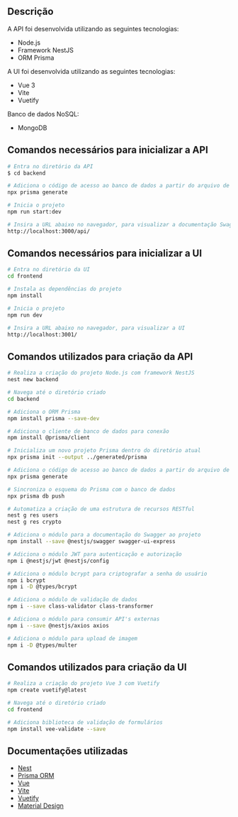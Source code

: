## Descrição

A API foi desenvolvida utilizando as seguintes tecnologias:

- Node.js
- Framework NestJS
- ORM Prisma

A UI foi desenvolvida utilizando as seguintes tecnologias:

- Vue 3
- Vite
- Vuetify

Banco de dados NoSQL:

- MongoDB

## Comandos necessários para inicializar a API

```bash
# Entra no diretório da API
$ cd backend

# Adiciona o código de acesso ao banco de dados a partir do arquivo de modelo do Prisma
npx prisma generate

# Inicia o projeto
npm run start:dev

# Insira a URL abaixo no navegador, para visualizar a documentação Swagger
http://localhost:3000/api/
```

## Comandos necessários para inicializar a UI
```bash
# Entra no diretório da UI
cd frontend

# Instala as dependências do projeto
npm install

# Inicia o projeto
npm run dev

# Insira a URL abaixo no navegador, para visualizar a UI
http://localhost:3001/
```

## Comandos utilizados para criação da API
```bash
# Realiza a criação do projeto Node.js com framework NestJS
nest new backend

# Navega até o diretório criado
cd backend

# Adiciona o ORM Prisma
npm install prisma --save-dev

# Adiciona o cliente de banco de dados para conexão
npm install @prisma/client

# Inicializa um novo projeto Prisma dentro do diretório atual
npx prisma init --output ../generated/prisma

# Adiciona o código de acesso ao banco de dados a partir do arquivo de modelo do Prisma
npx prisma generate

# Sincroniza o esquema do Prisma com o banco de dados
npx prisma db push

# Automatiza a criação de uma estrutura de recursos RESTful
nest g res users
nest g res crypto

# Adiciona o módulo para a documentação do Swagger ao projeto
npm install --save @nestjs/swagger swagger-ui-express

# Adiciona o módulo JWT para autenticação e autorização
npm i @nestjs/jwt @nestjs/config

# Adiciona o módulo bcrypt para criptografar a senha do usuário
npm i bcrypt
npm i -D @types/bcrypt

# Adiciona o módulo de validação de dados
npm i --save class-validator class-transformer

# Adiciona o módulo para consumir API's externas
npm i --save @nestjs/axios axios

# Adiciona o módulo para upload de imagem
npm i -D @types/multer
```

## Comandos utilizados para criação da UI
```bash
# Realiza a criação do projeto Vue 3 com Vuetify
npm create vuetify@latest

# Navega até o diretório criado
cd frontend

# Adiciona biblioteca de validação de formulários
npm install vee-validate --save
```

## Documentações utilizadas

- [Nest](https://docs.nestjs.com)
- [Prisma ORM](https://www.prisma.io/docs)
- [Vue](https://vuejs.org/guide/introduction.html)
- [Vite](https://vite.dev/guide)
- [Vuetify](https://vuetifyjs.com/en/introduction/why-vuetify)
- [Material Design](https://m3.material.io)
